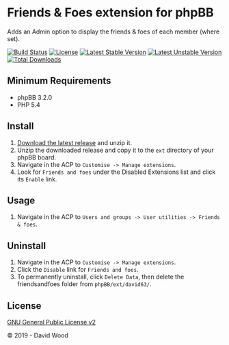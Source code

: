 # Friends & Foes extension for phpBB

Adds an Admin option to display the friends & foes of each member (where set).

[![Build Status](https://travis-ci.com/david63/friendsandfoes.svg?branch=master)](https://travis-ci.com/david63/friendsandfoes)
[![License](https://poser.pugx.org/david63/friendsandfoes/license)](https://packagist.org/packages/david63/friendsandfoes)
[![Latest Stable Version](https://poser.pugx.org/david63/friendsandfoes/v/stable)](https://packagist.org/packages/david63/friendsandfoes)
[![Latest Unstable Version](https://poser.pugx.org/david63/friendsandfoes/v/unstable)](https://packagist.org/packages/david63/friendsandfoes)
[![Total Downloads](https://poser.pugx.org/david63/friendsandfoes/downloads)](https://packagist.org/packages/david63/friendsandfoes)

## Minimum Requirements
* phpBB 3.2.0
* PHP 5.4

## Install
1. [Download the latest release](https://github.com/david63/friendsandfoes/archive/3.2.zip) and unzip it.
2. Unzip the downloaded release and copy it to the `ext` directory of your phpBB board.
3. Navigate in the ACP to `Customise -> Manage extensions`.
4. Look for `Friends and foes` under the Disabled Extensions list and click its `Enable` link.

## Usage
1. Navigate in the ACP to `Users and groups -> User utilities -> Friends & foes`.

## Uninstall
1. Navigate in the ACP to `Customise -> Manage extensions`.
2. Click the `Disable` link for `Friends and foes`.
3. To permanently uninstall, click `Delete Data`, then delete the friendsandfoes folder from `phpBB/ext/david63/`.

## License
[GNU General Public License v2](http://opensource.org/licenses/GPL-2.0)

© 2019 - David Wood